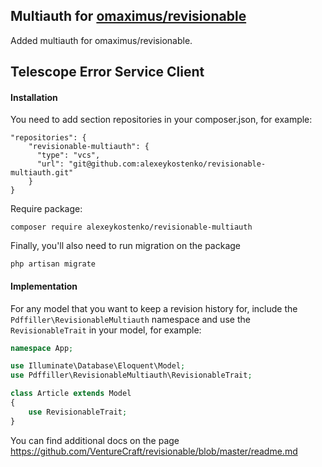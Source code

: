 ## Multiauth for [omaximus/revisionable](https://github.com/omaximus/revisionable)
Added multiauth for omaximus/revisionable.

## Telescope Error Service Client

#### Installation

You need to add section repositories in your composer.json, for example:

```
"repositories": {
    "revisionable-multiauth": {
      "type": "vcs",
      "url": "git@github.com:alexeykostenko/revisionable-multiauth.git"
    }
}
```

Require package:
```
composer require alexeykostenko/revisionable-multiauth
```

Finally, you'll also need to run migration on the package
```
php artisan migrate
```

#### Implementation

For any model that you want to keep a revision history for, include the `Pdffiller\RevisionableMultiauth` namespace and use the `RevisionableTrait` in your model, for example:

```php
namespace App;

use Illuminate\Database\Eloquent\Model;
use Pdffiller\RevisionableMultiauth\RevisionableTrait;

class Article extends Model
{
    use RevisionableTrait;
}
```

You can find additional docs on the page https://github.com/VentureCraft/revisionable/blob/master/readme.md
